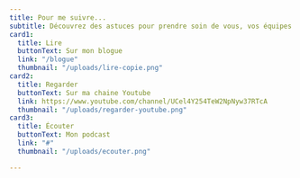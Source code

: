 ```yaml
---
title: Pour me suivre...
subtitle: Découvrez des astuces pour prendre soin de vous, vos équipes et votre entreprise.
card1:
  title: Lire
  buttonText: Sur mon blogue
  link: "/blogue"
  thumbnail: "/uploads/lire-copie.png"
card2:
  title: Regarder
  buttonText: Sur ma chaine Youtube
  link: https://www.youtube.com/channel/UCel4Y254TeW2NpNyw37RTcA
  thumbnail: "/uploads/regarder-youtube.png"
card3:
  title: Écouter
  buttonText: Mon podcast
  link: "#"
  thumbnail: "/uploads/ecouter.png"

---
```

